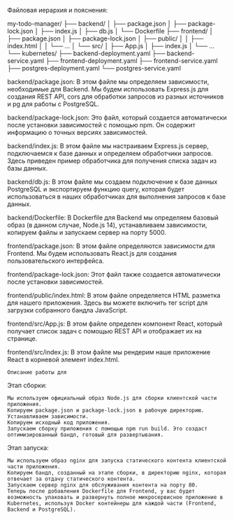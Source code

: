 Файловая иерархия и пояснения:


my-todo-manager/
├── backend/
│   ├── package.json
│   ├── package-lock.json
│   ├── index.js
│   ├── db.js
│   └── Dockerfile
├── frontend/
│   ├── package.json
│   ├── package-lock.json
│   ├── public/
│   │   ├── index.html
│   │   └── ...
│   └── src/
│       ├── App.js
│       ├── index.js
│       └── ...
└── kubernetes/
    ├── backend-deployment.yaml
    ├── backend-service.yaml
    ├── frontend-deployment.yaml
    ├── frontend-service.yaml
    ├── postgres-deployment.yaml
    └── postgres-service.yaml


backend/package.json:
    В этом файле мы определяем зависимости, необходимые для Backend. Мы будем использовать Express.js для создания REST API, cors для обработки запросов из разных источников и pg для работы с PostgreSQL.

backend/package-lock.json:
    Это файл, который создается автоматически после установки зависимостей с помощью npm. Он содержит информацию о точных версиях зависимостей.

backend/index.js:
    В этом файле мы настраиваем Express.js сервер, подключаемся к базе данных и определяем обработчики запросов. Здесь приведен пример обработчика для получения списка задач из базы данных.

backend/db.js:
    В этом файле мы создаем подключение к базе данных PostgreSQL и экспортируем функцию query, которая будет использоваться в наших обработчиках для выполнения запросов к базе данных.

backend/Dockerfile:
    В Dockerfile для Backend мы определяем базовый образ (в данном случае, Node.js 14), устанавливаем зависимости, копируем файлы и запускаем сервер на порту 5000.




frontend/package.json:
    В этом файле определяются зависимости для Frontend. Мы будем использовать React.js для создания пользовательского интерфейса.

frontend/package-lock.json:
    Этот файл также создается автоматически после установки зависимостей.

frontend/public/index.html:
    В этом файле определяется HTML разметка для нашего приложения. Здесь вы можете включить тег script для загрузки собранного бандла JavaScript.

frontend/src/App.js:
    В этом файле определен компонент React, который получает список задач с помощью REST API и отображает их на странице.

frontend/src/index.js:
    В этом файле мы рендерим наше приложение React в корневой элемент index.html.


    Описание работы для 

Этап сборки:

    Мы используем официальный образ Node.js для сборки клиентской части приложения.
    Копируем package.json и package-lock.json в рабочую директорию.
    Устанавливаем зависимости.
    Копируем исходный код приложения.
    Запускаем сборку приложения с помощью npm run build. Это создаст оптимизированный бандл, готовый для развертывания.


Этап запуска:

    Мы используем образ nginx для запуска статического контента клиентской части приложения.
    Копируем бандл, созданный на этапе сборки, в директорию nginx, которая отвечает за отдачу статического контента.
    Запускаем сервер nginx для обслуживания контента на порту 80.
    Теперь после добавления Dockerfile для Frontend, у вас будет возможность упаковать и развернуть полное микросервисное приложение в Kubernetes, используя Docker контейнеры для каждой части (Frontend, Backend и PostgreSQL).